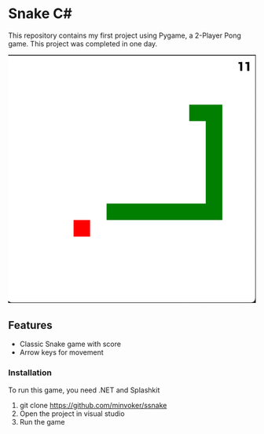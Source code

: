 # Snake C#
This repository contains my first project using Pygame, a 2-Player Pong game. This project was completed in one day.

![ssnake](snake_img.jpg)

## Features
- Classic Snake game with score
- Arrow keys for movement

### Installation

To run this game, you need .NET and Splashkit
1. git clone https://github.com/minvoker/ssnake
2. Open the project in visual studio
3. Run the game
